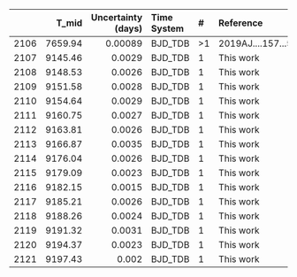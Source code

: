 |      |   T_mid |   Uncertainty (days) | Time System   | #   | Reference           |
|-----:|--------:|---------------------:|:--------------|:----|:--------------------|
| 2106 | 7659.94 |              0.00089 | BJD_TDB       | >1  | 2019AJ....157...55H |
| 2107 | 9145.46 |              0.0029  | BJD_TDB       | 1   | This work           |
| 2108 | 9148.53 |              0.0026  | BJD_TDB       | 1   | This work           |
| 2109 | 9151.58 |              0.0028  | BJD_TDB       | 1   | This work           |
| 2110 | 9154.64 |              0.0029  | BJD_TDB       | 1   | This work           |
| 2111 | 9160.75 |              0.0027  | BJD_TDB       | 1   | This work           |
| 2112 | 9163.81 |              0.0026  | BJD_TDB       | 1   | This work           |
| 2113 | 9166.87 |              0.0035  | BJD_TDB       | 1   | This work           |
| 2114 | 9176.04 |              0.0026  | BJD_TDB       | 1   | This work           |
| 2115 | 9179.09 |              0.0023  | BJD_TDB       | 1   | This work           |
| 2116 | 9182.15 |              0.0015  | BJD_TDB       | 1   | This work           |
| 2117 | 9185.21 |              0.0026  | BJD_TDB       | 1   | This work           |
| 2118 | 9188.26 |              0.0024  | BJD_TDB       | 1   | This work           |
| 2119 | 9191.32 |              0.0031  | BJD_TDB       | 1   | This work           |
| 2120 | 9194.37 |              0.0023  | BJD_TDB       | 1   | This work           |
| 2121 | 9197.43 |              0.002   | BJD_TDB       | 1   | This work           |